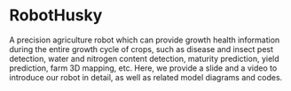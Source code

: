 # RobotHusky
A precision agriculture robot which can provide growth health information during the entire growth cycle of crops, such as disease and insect pest detection, water and nitrogen content detection, maturity prediction, yield prediction, farm 3D mapping, etc.
Here, we provide a slide and a video to introduce our robot in detail, as well as related model diagrams and codes.
